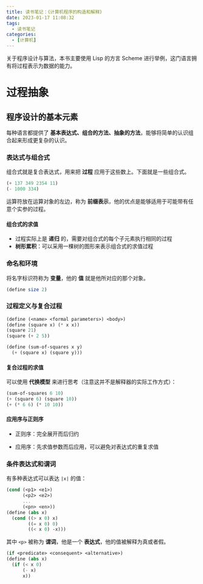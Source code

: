 ```yaml
---
title: 读书笔记：《计算机程序的构造和解释》
date: 2023-01-17 11:08:32
tags:
  - 读书笔记
categories:
  - [计算机]
---
```


关于程序设计与算法，本书主要使用 Lisp 的方言 Scheme 进行举例，这门语言拥有将过程表示为数据的能力。

<!-- more -->

# 过程抽象

 ## 程序设计的基本元素

每种语言都提供了 **基本表达式、组合的方法、抽象的方法**，能够将简单的认识组合起来形成更复杂的认识。

### 表达式与组合式

组合式就是复合表达式，用来把 **过程** 应用于这些数上。下面就是一些组合式。

```scheme
(+ 137 349 2354 11)
(- 1000 334)
```

运算符放在运算对象的左边，称为 **前缀表示**，他的优点是能够适用于可能带有任意个实参的过程。

#### 组合式的求值

- 过程实际上是 **递归** 的，需要对组合式的每个子元素执行相同的过程
- **树形累积**：可以采用一棵树的图形来表示组合式的求值过程

### 命名和环境

将名字标识符称为 **变量**，他的 **值** 就是他所对应的那个对象。

```scheme
(define size 2)
```

### 过程定义与复合过程

```scheme
(define (<name> <formal parameters>) <body>)
(define (square x) (* x x))
(square 21)
(square (+ 2 5))

(define (sum-of-squares x y)
  (+ (square x) (square y)))
```

#### 复合过程的求值

可以使用 **代换模型** 来进行思考（注意这并不是解释器的实际工作方式）：

```scheme
(sum-of-squares 6 10)
(+ (square 6) (square 10))
(+ (* 6 6) (* 10 10))
```

####  应用序与正则序

- 正则序：完全展开而后归约

- 应用序：先求值参数而后应用，可以避免对表达式的重复求值

### 条件表达式和谓词

有多种表达式可以表达 `|x|` 的值：

```scheme
(cond (<p1> <e1>)
      (<p2> <e2>)
      ...
      (<pn> <en>))
(define (abs x)
  (cond ((> x 0) x)
        ((= x 0) 0)
        ((< x 0) -x)))
```

其中 `<p>` 被称为 **谓词**，他是一个 **表达式**，他的值被解释为真或者假。

```scheme
(if <predicate> <consequent> <alternative>)
(define (abs x)
  (if (< x 0)
      (- x)
      x))
```

